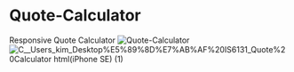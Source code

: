 # Quote-Calculator
Responsive Quote Calculator
![Quote-Calculator](https://user-images.githubusercontent.com/112444255/196227959-607eb6e1-ef64-4f2d-9a7c-eaa1447ef327.png)
![_C__Users_kim_Desktop_%E5%89%8D%E7%AB%AF%20IS6131_Quote%20Calculator html(iPhone SE) (1)](https://user-images.githubusercontent.com/112444255/196227962-0231dad9-cfed-47d7-8365-7086f0b1f691.png)
